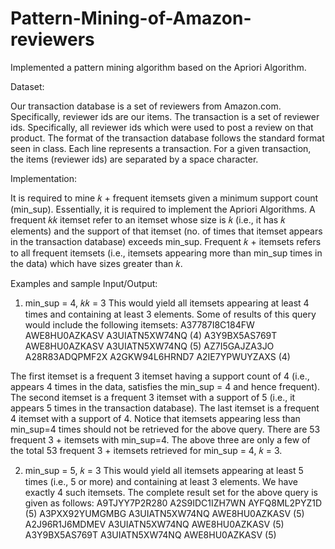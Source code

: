 # Pattern-Mining-of-Amazon-reviewers
Implemented a pattern mining algorithm based on the Apriori Algorithm.

Dataset:

Our transaction database is a set of reviewers from Amazon.com. Specifically, reviewer ids are our items. The transaction is a set
of reviewer ids. Specifically, all reviewer ids which were used to post a review on that product. The format of the transaction
database follows the standard format seen in class. Each line represents a transaction. For a given transaction, the items (reviewer
ids) are separated by a space character.

Implementation:

It is required to mine 𝑘 + frequent itemsets given a minimum support count (min_sup). Essentially, it is required to
implement the Apriori Algorithms. A frequent 𝑘𝑘 itemset refer to an itemset whose size is 𝑘 (i.e., it has 𝑘 elements) and the support of that itemset (no. of times that itemset appears in the transaction database) exceeds min_sup. Frequent 𝑘 + itemsets refers to all frequent itemsets (i.e., itemsets appearing more than min_sup times in the data) which have sizes greater than 𝑘.

Examples and sample Input/Output:

 1. min_sup = 4, 𝑘𝑘 = 3
    This would yield all itemsets appearing at least 4 times and containing at least 3 elements. Some of results of this query would
    include the following itemsets:
                                    A37787I8C184FW AWE8HU0AZKASV A3UIATN5XW74NQ (4)
                                    A3Y9BX5AS769T AWE8HU0AZKASV A3UIATN5XW74NQ (5)
                                    AZ7I5GAJZA3JO A28R83ADQPMF2X A2GKW94L6HRND7 A2IE7YPWUYZAXS (4)
 
 The first itemset is a frequent 3 itemset having a support count of 4 (i.e., appears 4 times in the data, satisfies the min_sup = 4
 and hence frequent). The second itemset is a frequent 3 itemset with a support of 5 (i.e., it appears 5 times in the transaction
 database). The last itemset is a frequent 4 itemset with a support of 4. Notice that itemsets appearing less than min_sup=4 times 
 should not be retrieved for the above query. There are 53 frequent 3 + itemsets with min_sup=4. The above three are only a few of
 the total 53 frequent 3 + itemsets retrieved for min_sup = 4, 𝑘 = 3.
 
 2. min_sup = 5, 𝑘 = 3
    This would yield all itemsets appearing at least 5 times (i.e., 5 or more) and containing at least 3 elements. We have exactly 4 such
    itemsets. The complete result set for the above query is given as follows:
                                    A9TJYY7P2R280 A2S9IDC1IZH7WN AYFQ8ML2PYZ1D (5)
                                    A3PXX92YUMGMBG A3UIATN5XW74NQ AWE8HU0AZKASV (5)
                                    A2J96R1J6MDMEV A3UIATN5XW74NQ AWE8HU0AZKASV (5)
                                    A3Y9BX5AS769T A3UIATN5XW74NQ AWE8HU0AZKASV (5)
